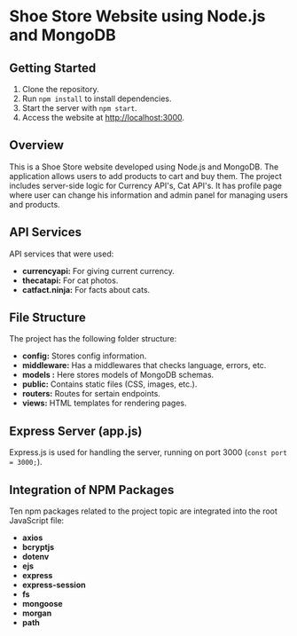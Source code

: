 # Shoe Store Website using Node.js and MongoDB

## Getting Started

1. Clone the repository.
2. Run `npm install` to install dependencies.
3. Start the server with `npm start`.
4. Access the website at [http://localhost:3000](http://localhost:3000).

## Overview

This is a Shoe Store website developed using Node.js and MongoDB. The application allows users to add products to cart and buy them. The project includes server-side logic for Currency API's, Cat API's. It has profile page where user can change his information and admin panel for managing users and products. 


## API Services

API services that were used:

- **currencyapi:** For giving current currency.
- **thecatapi:** For cat photos.
- **catfact.ninja:** For facts about cats.

## File Structure

The project has the following folder structure:
- **config:** Stores config information.
- **middleware:** Has a middlewares that checks language, errors, etc.
- **models :** Here stores models of MongoDB schemas.
- **public:** Contains static files (CSS, images, etc.).
- **routers:** Routes for sertain endpoints. 
- **views:** HTML templates for rendering pages.


## Express Server (app.js)

Express.js is used for handling the server, running on port 3000 (`const port = 3000;`).

## Integration of NPM Packages

Ten npm packages related to the project topic are integrated into the root JavaScript file: 
- **axios**
- **bcryptjs**
- **dotenv**
- **ejs**
- **express**
- **express-session**
- **fs**
- **mongoose**
- **morgan**
- **path**




